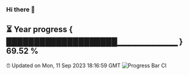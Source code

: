 ### Hi there 👋
⏳ Year progress { ████████████████████▁▁▁▁▁▁▁▁▁▁ } 69.52 %
---
⏰ Updated on Mon, 11 Sep 2023 18:16:59 GMT
![Progress Bar CI](https://github.com/liununu/liununu/workflows/Progress%20Bar%20CI/badge.svg)
